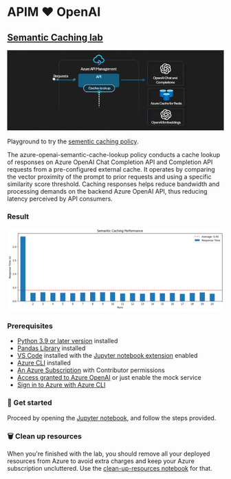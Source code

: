 # APIM ❤️ OpenAI

## [Semantic Caching lab](semantic-caching.ipynb)

[![flow](../../images/semantic-caching.gif)](semantic-caching.ipynb)

Playground to try the [sementic caching policy](https://learn.microsoft.com/azure/api-management/azure-openai-semantic-cache-lookup-policy).

The azure-openai-semantic-cache-lookup policy conducts a cache lookup of responses on Azure OpenAI Chat Completion API and Completion API requests from a pre-configured external cache. It operates by comparing the vector proximity of the prompt to prior requests and using a specific similarity score threshold. Caching responses helps reduce bandwidth and processing demands on the backend Azure OpenAI API, thus reducing latency perceived by API consumers.

### Result

![result](result.png)

### Prerequisites

- [Python 3.9 or later version](https://www.python.org/) installed
- [Pandas Library](https://pandas.pydata.org) installed
- [VS Code](https://code.visualstudio.com/) installed with the [Jupyter notebook extension](https://marketplace.visualstudio.com/items?itemName=ms-toolsai.jupyter) enabled
- [Azure CLI](https://learn.microsoft.com/cli/azure/install-azure-cli) installed
- [An Azure Subscription](https://azure.microsoft.com/free/) with Contributor permissions
- [Access granted to Azure OpenAI](https://aka.ms/oai/access) or just enable the mock service
- [Sign in to Azure with Azure CLI](https://learn.microsoft.com/cli/azure/authenticate-azure-cli-interactively)

### 🚀 Get started

Proceed by opening the [Jupyter notebook](semantic-caching.ipynb), and follow the steps provided.

### 🗑️ Clean up resources

When you're finished with the lab, you should remove all your deployed resources from Azure to avoid extra charges and keep your Azure subscription uncluttered.
Use the [clean-up-resources notebook](clean-up-resources.ipynb) for that.
